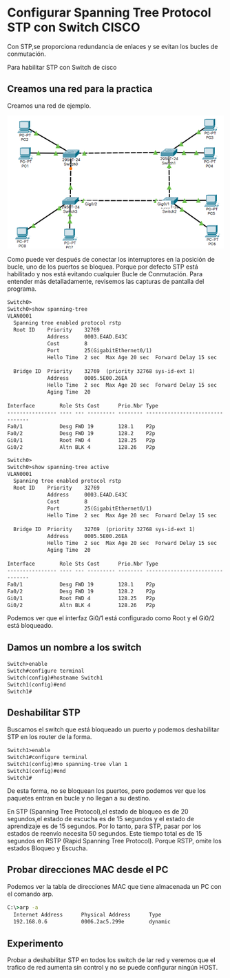<!-- https://ipcisco.com/lesson/rstp-configuration-on-cisco-packet-tracer -->
# Configurar Spanning Tree Protocol STP con Switch CISCO

Con STP,se proporciona redundancia de enlaces y se evitan los bucles de conmutación.

Para habilitar STP con Switch de cisco

## Creamos una red para la practica

Creamos una red de ejemplo.

![picture 1](Imagenes/RSTP.png)  

Como puede ver después de conectar los interruptores en la posición de bucle, uno de los puertos se bloquea. Porque por defecto STP está habilitado y nos está evitando cualquier Bucle de Conmutación.
Para entender más detalladamente, revisemos las capturas de pantalla del programa.

``` cisco ios
Switch0>
Switch0>show spanning-tree
VLAN0001
  Spanning tree enabled protocol rstp
  Root ID    Priority    32769
             Address     0003.E4AD.E43C
             Cost        8
             Port        25(GigabitEthernet0/1)
             Hello Time  2 sec  Max Age 20 sec  Forward Delay 15 sec

  Bridge ID  Priority    32769  (priority 32768 sys-id-ext 1)
             Address     0005.5E00.26EA
             Hello Time  2 sec  Max Age 20 sec  Forward Delay 15 sec
             Aging Time  20

Interface        Role Sts Cost      Prio.Nbr Type
---------------- ---- --- --------- -------- --------------------------------
Fa0/1            Desg FWD 19        128.1    P2p
Fa0/2            Desg FWD 19        128.2    P2p
Gi0/1            Root FWD 4         128.25   P2p
Gi0/2            Altn BLK 4         128.26   P2p
```

``` cisco ios
Switch0>
Switch0>show spanning-tree active
VLAN0001
  Spanning tree enabled protocol rstp
  Root ID    Priority    32769
             Address     0003.E4AD.E43C
             Cost        8
             Port        25(GigabitEthernet0/1)
             Hello Time  2 sec  Max Age 20 sec  Forward Delay 15 sec

  Bridge ID  Priority    32769  (priority 32768 sys-id-ext 1)
             Address     0005.5E00.26EA
             Hello Time  2 sec  Max Age 20 sec  Forward Delay 15 sec
             Aging Time  20

Interface        Role Sts Cost      Prio.Nbr Type
---------------- ---- --- --------- -------- --------------------------------
Fa0/1            Desg FWD 19        128.1    P2p
Fa0/2            Desg FWD 19        128.2    P2p
Gi0/1            Root FWD 4         128.25   P2p
Gi0/2            Altn BLK 4         128.26   P2p
```

Podemos ver que el interfaz Gi0/1 está configurado como Root y el Gi0/2 está bloqueado.

## Damos un nombre a los switch

``` cisco ios
Switch>enable
Switch#configure terminal
Switch(config)#hostname Switch1
Switch1(config)#end
Switch1#
```

## Deshabilitar STP

Buscamos el switch que está bloqueado un puerto y podemos deshabilitar STP en los router de la forma.

``` cisco ios
Switch1>enable
Switch1#configure terminal
Switch1(config)#no spanning-tree vlan 1
Switch1(config)#end
Switch1#
```

De esta forma, no se bloquean los puertos,
pero podemos ver que los paquetes entran en bucle y no llegan a su destino.

<!-- Configuramos los switch

``` cisco ios
Switch>enable
Switch#configure terminal
Switch(config)#hostname Switch1
Switch1(config)#spanning-tree mode rapid-pvst
Switch1(config)#no spanning-tree vlan 1
Switch1(config)#end
Switch1#
```

STP (Spanning Tree Protocol) tiene cuatro estados. Estos estados STP son; Bloqueo, escucha, aprendizaje y reenvío. Con RSTP (Rapid Spanning Tree Protocol), se omite el estado de Spanning Tree Blocking y Listenning. El RSTP establece que a partir de descartado, pasar por el aprendizaje y el reenvío.-->

En STP (Spanning Tree Protocol),el estado de bloqueo es de 20 segundos,el estado de escucha es de 15 segundos y el estado de aprendizaje es de 15 segundos. Por lo tanto, para STP, pasar por los estados de reenvío necesita 50 segundos. Este tiempo total es de 15 segundos en RSTP (Rapid Spanning Tree Protocol). Porque RSTP, omite los estados Bloqueo y Escucha.

## Probar direcciones MAC desde el PC

Podemos ver la tabla de direcciones MAC que tiene almacenada un PC con el comando arp.

``` cmd
C:\>arp -a
  Internet Address      Physical Address      Type
  192.168.0.6           0006.2ac5.299e        dynamic
```

## Experimento

Probar a deshabilitar STP en todos los switch de lar red y veremos que el trafico
de red aumenta sin control y no se puede configurar ningún HOST.
